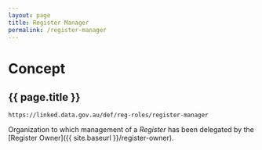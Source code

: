 ```yaml
---
layout: page
title: Register Manager
permalink: /register-manager
---
```

# Concept

## {{ page.title }}

`https://linked.data.gov.au/def/reg-roles/register-manager`

Organization to which management of a _Register_ has been delegated by the [Register Owner]({{ site.baseurl }}/register-owner).
